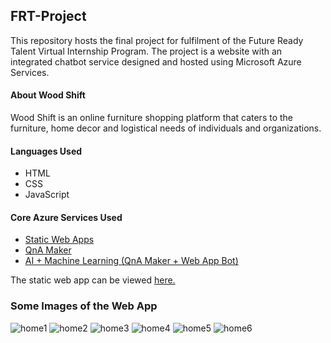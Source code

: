 ## FRT-Project
This repository hosts the final project for fulfilment of the Future Ready Talent Virtual Internship Program. The project is a website with an integrated chatbot service designed and hosted using Microsoft Azure Services.

#### About Wood Shift
Wood Shift is an online furniture shopping platform that caters to the furniture, home decor and logistical needs of individuals and organizations.

#### Languages Used
  - HTML
  - CSS
  - JavaScript

#### Core Azure Services Used
  - [Static Web Apps](https://azure.microsoft.com/en-us/services/app-service/static/#overview)
  - [QnA Maker](https://www.qnamaker.ai/)
  - [AI + Machine Learning (QnA Maker + Web App Bot)](https://azure.microsoft.com/en-us/services/bot-services/#get-started)

The static web app can be viewed [here.](https://salmon-sea-0f7084d00.1.azurestaticapps.net)

### Some Images of the Web App

![home1](https://user-images.githubusercontent.com/76895418/183258131-b7c64a6a-2b4a-466c-b977-9438b1d42073.jpg)
![home2](https://user-images.githubusercontent.com/76895418/183258271-f3c5e906-79e1-43f9-8805-c9f3e7ae5968.jpg)
![home3](https://user-images.githubusercontent.com/76895418/183258279-1a666db2-ec6e-4e5a-95db-d5d07b7d83ee.jpg)
![home4](https://user-images.githubusercontent.com/76895418/183258285-1a03c377-c90d-484e-981f-efd471025848.jpg)
![home5](https://user-images.githubusercontent.com/76895418/183258290-f17410a0-01ee-4e7e-9c12-ea204378961b.jpg)
![home6](https://user-images.githubusercontent.com/76895418/183258292-5382ca7d-db75-409c-95bb-b835de778446.jpg)



